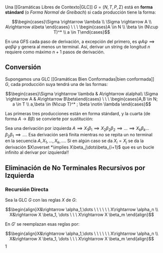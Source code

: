 Una [[Gramáticas Libres de Contexto|GLC]] $G=(N,T,P,\Sigma)$ está en **forma stándard** (o *Forma Normal de Greibach*) si cada producción tiene la forma:

$$\begin{cases}\Sigma \rightarrow \lambda \\ \Sigma \rightarrow A \\ A\rightarrow a\beta \end{cases} \  \ \ \begin{cases}A \in N \\ \beta \in (N\cup T)^* \\ a \in T\end{cases}$$

En una GFS cada paso de derivación, a excepción del primero, es $\varphi A \psi \implies \varphi a \beta \psi$ y genera al menos un terminal. Así, derivar un string de longitud $n$ requiere como máximo $n+1$ pasos de derivación.

## Conversión

Supongamos una GLC [[Gramáticas Bien Conformadas|bien conformada]] $G$, cada producción suya tendrá una de las formas:

$$\begin{cases}\Sigma \rightarrow \lambda & A\rightarrow a\alpha\\ \Sigma \rightarrow A & A\rightarrow B\beta\end{cases} \  \ \ \begin{cases}A,B \in N; a \in T \\ a,\beta \in (N\cup T)^* ; \beta \notin \lambda \end{cases}$$

Las primeras tres producciones están en forma stándard, y la cuarta (de forma $A\rightarrow B\beta$) se convierte por sustitución: 

Sea una derivación por izquierda $A\implies X_1 \beta_1 \implies X_2\beta_2\beta_2 \implies \dots \implies X_k\beta_k\dots \beta_2\beta_1 \implies ...$. Esa derivación será finita mientras no se repita un no terminal en la secuencia $A,X_1,\dots,X_k,\dots$. Si en algún caso se da $X_i=X_j$ se da la derivación $X\overset *\implies X\beta_j\dots\beta_{i+1}$ que es un bucle infinito al derivar por izquierda!!

## Eliminación de No Terminales Recursivos por Izquierda

### Recursión Directa

Sea la GLC $G$ con las reglas $X$ de $G$: 

$$\begin{align}X&\rightarrow \alpha_1,\dots \ \ \ \ \ \  X\rightarrow \alpha_n \\
X&\rightarrow X \beta_1, \dots \ \ \  X\rightarrow X \beta_m 
\end{align}$$

En $G'$ se reemplazan esas reglas por:

$$\begin{align}X&\rightarrow \alpha_1,\dots \ \ \ \ \ \  X\rightarrow \alpha_n \\
X&\rightarrow X \beta_1, \dots \ \ \  X\rightarrow X \beta_m 
\end{align}$$
1